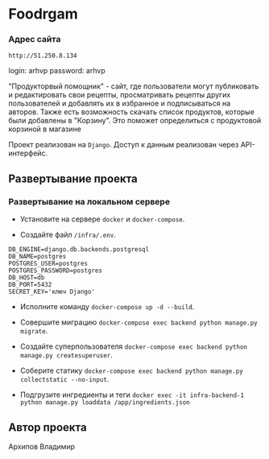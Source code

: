 # Foodrgam

### Адрес сайта
```
http://51.250.8.134
```
login: arhvp
password: arhvp


"Продукторвый помощник" - сайт, где пользователи могут публиковать и редактировать свои рецепты, просматривать 
рецепты других пользователей и добавлять их в избранное и подписываться на авторов.
Также есть возможность скачать список продуктов, которые были добавлены в "Корзину".
Это поможет определиться с продуктовой корзиной в магазине

Проект реализован на `Django`.
Доступ к данным реализован через API-интерфейс.

## Развертывание проекта

### Развертывание на локальном сервере

- Установите на сервере `docker` и `docker-compose`.

- Создайте файл `/infra/.env`.
```
DB_ENGINE=django.db.backends.postgresql
DB_NAME=postgres
POSTGRES_USER=postgres
POSTGRES_PASSWORD=postgres
DB_HOST=db
DB_PORT=5432
SECRET_KEY='ключ Django'
```
- Исполните команду `docker-compose up -d --build`.

- Совершите миграцию `docker-compose exec backend python manage.py migrate`.

- Создайте суперпользователя `docker-compose exec backend python manage.py createsuperuser`.

- Соберите статику `docker-compose exec backend python manage.py collectstatic --no-input`.

- Подгрузите ингредиенты и теги `docker exec -it infra-backend-1 python manage.py loaddata /app/ingredients.json`

## Автор проекта

Архипов Владимир
